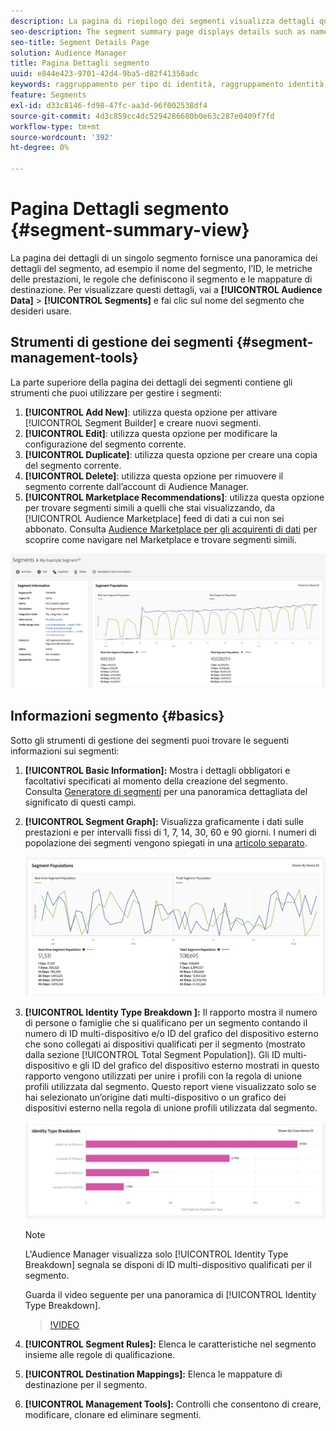 ```yaml
---
description: La pagina di riepilogo dei segmenti visualizza dettagli quali nome, caratteristiche nel segmento, regole, dati sulle prestazioni e informazioni sul mapping delle destinazioni.
seo-description: The segment summary page displays details such as name, traits in the segment, rules, performance data, and destination mapping information.
seo-title: Segment Details Page
solution: Audience Manager
title: Pagina Dettagli segmento
uuid: e844e423-9701-42d4-9ba5-d82f41358adc
keywords: raggruppamento per tipo di identità, raggruppamento identità, reporting identità pubblico, multi-dispositivo, ID dispositivo
feature: Segments
exl-id: d33c8146-fd98-47fc-aa3d-96f002538df4
source-git-commit: 4d3c859cc4dc5294286680b0e63c287e0409f7fd
workflow-type: tm+mt
source-wordcount: '392'
ht-degree: 0%

---
```


# Pagina Dettagli segmento {#segment-summary-view}

La pagina dei dettagli di un singolo segmento fornisce una panoramica dei dettagli del segmento, ad esempio il nome del segmento, l’ID, le metriche delle prestazioni, le regole che definiscono il segmento e le mappature di destinazione. Per visualizzare questi dettagli, vai a **[!UICONTROL Audience Data]** > **[!UICONTROL Segments]** e fai clic sul nome del segmento che desideri usare.

## Strumenti di gestione dei segmenti {#segment-management-tools}

La parte superiore della pagina dei dettagli dei segmenti contiene gli strumenti che puoi utilizzare per gestire i segmenti:

1. **[!UICONTROL Add New]**: utilizza questa opzione per attivare [!UICONTROL Segment Builder] e creare nuovi segmenti.
2. **[!UICONTROL Edit]**: utilizza questa opzione per modificare la configurazione del segmento corrente.
3. **[!UICONTROL Duplicate]**: utilizza questa opzione per creare una copia del segmento corrente.
4. **[!UICONTROL Delete]**: utilizza questa opzione per rimuovere il segmento corrente dall’account di Audience Manager.
5. **[!UICONTROL Marketplace Recommendations]**: utilizza questa opzione per trovare segmenti simili a quelli che stai visualizzando, da [!UICONTROL Audience Marketplace] feed di dati a cui non sei abbonato. Consulta [Audience Marketplace per gli acquirenti di dati](../audience-marketplace/marketplace-data-buyers/marketplace-data-buyers.md) per scoprire come navigare nel Marketplace e trovare segmenti simili.

![basic-segment-information](assets/basic-segment-information.png)

## Informazioni segmento {#basics}

Sotto gli strumenti di gestione dei segmenti puoi trovare le seguenti informazioni sui segmenti:

1. **[!UICONTROL Basic Information]:** Mostra i dettagli obbligatori e facoltativi specificati al momento della creazione del segmento. Consulta [Generatore di segmenti](segment-builder.md) per una panoramica dettagliata del significato di questi campi.
2. **[!UICONTROL Segment Graph]:** Visualizza graficamente i dati sulle prestazioni e per intervalli fissi di 1, 7, 14, 30, 60 e 90 giorni. I numeri di popolazione dei segmenti vengono spiegati in una [articolo separato](../../features/segments/segment-builder-data.md).

   ![segment-graph](assets/segment-graph.png)

3. **[!UICONTROL Identity Type Breakdown ]:** Il rapporto mostra il numero di persone o famiglie che si qualificano per un segmento contando il numero di ID multi-dispositivo e/o ID del grafico del dispositivo esterno che sono collegati ai dispositivi qualificati per il segmento (mostrato dalla sezione [!UICONTROL Total Segment Population]). Gli ID multi-dispositivo e gli ID del grafico del dispositivo esterno mostrati in questo rapporto vengono utilizzati per unire i profili con la regola di unione profili utilizzata dal segmento. Questo report viene visualizzato solo se hai selezionato un’origine dati multi-dispositivo o un grafico dei dispositivi esterno nella regola di unione profili utilizzata dal segmento.

   ![segment-graph](assets/segment-type.png)

   >[!NOTE]
   >
   >L&#39;Audience Manager visualizza solo [!UICONTROL Identity Type Breakdown] segnala se disponi di ID multi-dispositivo qualificati per il segmento.

   Guarda il video seguente per una panoramica di [!UICONTROL Identity Type Breakdown].
   >[!VIDEO](https://video.tv.adobe.com/v/27977/)

4. **[!UICONTROL Segment Rules]:** Elenca le caratteristiche nel segmento insieme alle regole di qualificazione.
5. **[!UICONTROL Destination Mappings]:** Elenca le mappature di destinazione per il segmento.
6. **[!UICONTROL Management Tools]:** Controlli che consentono di creare, modificare, clonare ed eliminare segmenti.
